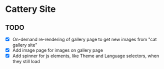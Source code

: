 # Cattery Site

## TODO

- [x] On-demand re-rendering of gallery page to get new images from "cat gallery site"
- [x] Add image page for images on gallery page
- [x] Add spinner for js elements, like Theme and Language selectors, when they still load